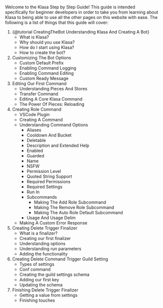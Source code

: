 Welcome to the Klasa Step by Step Guide! This guide is intended specifically for beginner developers in order to take you from learning about Klasa to being able to use all the other pages on this website with ease. The following is a list of things that this guide will cover:

1. {@tutorial CreatingTheBot Understanding Klasa And Creating A Bot}
	- What is Klasa?
	- Why should you use Klasa?
	- How do I start using Klasa?
	- How to create the bot?
2. Customizing The Bot Options
	- Custom Default Prefix
	- Enabling Command Logging
	- Enabling Command Editing
	- Custom Ready Message
3. Editing Our First Command
	- Understanding Pieces And Stores
	- Transfer Command
	- Editing A Core Klasa Command
	- The Power Of Pieces: Reloading
4. Creating Role Command
	- VSCode Plugin
	- Creating A Command
	- Understanding Command Options
		- Aliases
		- Cooldown And Bucket
		- Deletable
		- Description and Extended Help
		- Enabled
		- Guarded
		- Name
		- NSFW
		- Permission Level
		- Quoted String Support
		- Required Permissions
		- Required Settings
		- Run In
		- Subcommands
			- Making The Add Role Subcommand
			- Making The Remove Role Subcommand
			- Making The Auto Role Default Subcommand
		- Usage And Usage Delim
	- Making A Custom Error Response
5. Creating Delete Trigger Finalizer
	- What is a finalizer?
	- Creating our first finalizer
	- Understanding options
	- Understanding run parameters
	- Adding the functionality
6. Creating Delete Command Trigger Guild Setting
	- Types of settings
	- Conf command
	- Creating the guild settings schema
	- Adding our first key
	- Updating the schema
7. Finishing Delete Trigger Finalizer
	- Getting a value from settings
	- Finishing touches

